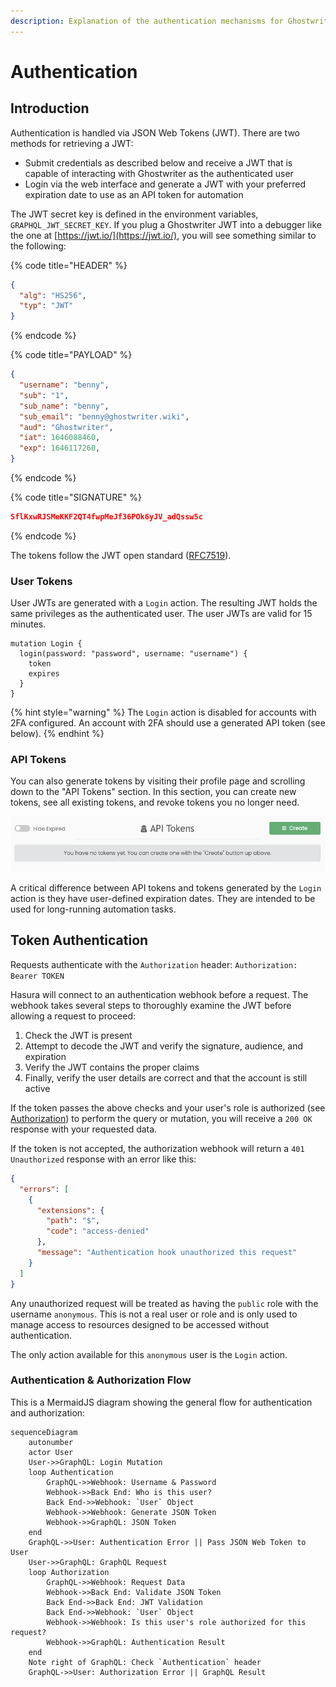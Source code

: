 ```yaml
---
description: Explanation of the authentication mechanisms for Ghostwriter's JSON Web Tokens
---
```


# Authentication

## Introduction

Authentication is handled via JSON Web Tokens (JWT). There are two methods for retrieving a JWT:

* Submit credentials as described below and receive a JWT that is capable of interacting with Ghostwriter as the authenticated user
* Login via the web interface and generate a JWT with your preferred expiration date to use as an API token for automation

The JWT secret key is defined in the environment variables, `GRAPHQL_JWT_SECRET_KEY`.  If you plug a Ghostwriter JWT into a debugger like the one at [https://jwt.io/](https://jwt.io/), you will see something similar to the following:

{% code title="HEADER" %}
```json
{
  "alg": "HS256",
  "typ": "JWT"
}
```
{% endcode %}

{% code title="PAYLOAD" %}
```json
{
  "username": "benny",
  "sub": "1",
  "sub_name": "benny",
  "sub_email": "benny@ghostwriter.wiki",
  "aud": "Ghostwriter",
  "iat": 1646088460,
  "exp": 1646117260,
}
```
{% endcode %}

{% code title="SIGNATURE" %}
```json
SflKxwRJSMeKKF2QT4fwpMeJf36POk6yJV_adQssw5c
```
{% endcode %}

The tokens follow the JWT open standard ([RFC7519](https://datatracker.ietf.org/doc/html/rfc7519)).

### User Tokens

User JWTs are generated with a `Login` action. The resulting JWT holds the same privileges as the authenticated user. The user JWTs are valid for 15 minutes.

```
mutation Login {
  login(password: "password", username: "username") {
    token
    expires
  }
}
```

{% hint style="warning" %}
The `Login` action is disabled for accounts with 2FA configured. An account with 2FA should use a generated API token (see below).
{% endhint %}

### API Tokens

You can also generate tokens by visiting their profile page and scrolling down to the "API Tokens" section. In this section, you can create new tokens, see all existing tokens, and revoke tokens you no longer need.

![](<../../.gitbook/assets/image (55).png>)

A critical difference between API tokens and tokens generated by the `Login` action is they have user-defined expiration dates. They are intended to be used for long-running automation tasks.

## Token Authentication

Requests authenticate with the `Authorization` header: `Authorization: Bearer TOKEN`

Hasura will connect to an authentication webhook before a request. The webhook takes several steps to thoroughly examine the JWT before allowing a request to proceed:

1. Check the JWT is present
2. Attempt to decode the JWT and verify the signature, audience, and expiration
3. Verify the JWT contains the proper claims
4. Finally, verify the user details are correct and that the account is still active

If the token passes the above checks and your user's role is authorized (see [Authorization](../access-authentication-and-session-controls/role-based-access-controls.md)) to perform the query or mutation, you will receive a `200 OK` response with your requested data.

If the token is not accepted, the authorization webhook will return a `401 Unauthorized` response with an error like this:

```json
{
  "errors": [
    {
      "extensions": {
        "path": "$",
        "code": "access-denied"
      },
      "message": "Authentication hook unauthorized this request"
    }
  ]
}
```

Any unauthorized request will be treated as having the `public` role with the username `anonymous`. This is not a real user or role and is only used to manage access to resources designed to be accessed without authentication.

The only action available for this `anonymous` user is the `Login` action.

### Authentication & Authorization Flow

This is a MermaidJS diagram showing the general flow for authentication and authorization:

```mermaid
sequenceDiagram
    autonumber
    actor User
    User->>GraphQL: Login Mutation
    loop Authentication
        GraphQL->>Webhook: Username & Password
        Webhook->>Back End: Who is this user?
        Back End->>Webhook: `User` Object
        Webhook->>Webhook: Generate JSON Token
        Webhook->>GraphQL: JSON Token
    end
    GraphQL->>User: Authentication Error || Pass JSON Web Token to User
    User->>GraphQL: GraphQL Request
    loop Authorization
        GraphQL->>Webhook: Request Data
        Webhook->>Back End: Validate JSON Token
        Back End->>Back End: JWT Validation
        Back End->>Webhook: `User` Object
        Webhook->>Webhook: Is this user's role authorized for this request?
        Webhook->>GraphQL: Authentication Result
    end
    Note right of GraphQL: Check `Authentication` header
    GraphQL->>User: Authorization Error || GraphQL Result
    
  
```
